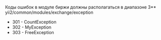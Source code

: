 Коды ошибок в модуле биржи должны располагаться в диапазоне 3**   
yii2/common/modules/exchange/exception

* 301 - CountException
* 302 - MyException
* 303 - FreeException
